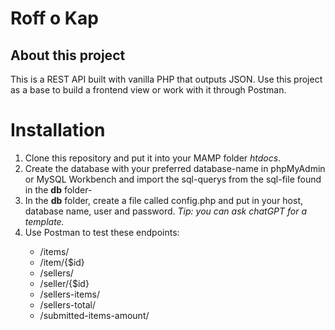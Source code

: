 <!-- @format -->

# Roff o Kap

<h2>About this project</h2>

This is a REST API built with vanilla PHP that outputs JSON. Use this project as
a base to build a frontend view or work with it through Postman.

# Installation

<ol>
<li>Clone this repository and put it into your MAMP folder <i>htdocs</i>.</li>
<li>Create the database with your preferred database-name in phpMyAdmin or MySQL Workbench and import the sql-querys from the sql-file found in the <b>db</b> folder-</li>
<li>In the <b>db</b> folder, create a file called config.php and put in your host, database name, user and password. <i>Tip: you can ask chatGPT for a template.</i></li>
<li>Use Postman to test these endpoints:</li>
<ul>
<li>/items/</li>
<li>/item/{$id}</li>
<li>/sellers/</li>
<li>/seller/{$id}</li>
<li>/sellers-items/</li>
<li>/sellers-total/</li>
<li>/submitted-items-amount/</li>
</ul>
</ol>
